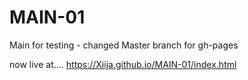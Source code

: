 # MAIN-01
Main for testing - changed Master branch for gh-pages

now live at.... https://Xiija.github.io/MAIN-01/index.html  
